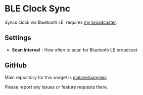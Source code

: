 # BLE Clock Sync

Syncs clock via Bluetooth LE, requires
[my broadcaster](https://github.com/malaire/banglejs/tree/main/broadcaster).

## Settings

- **Scan Interval** - How often to scan for Bluetooth LE broadcast.

## GitHub

Main repository for this widget is [malaire/banglejs](https://github.com/malaire/banglejs).

Please report any issues or feature requests there.
